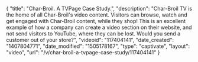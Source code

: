 {
    "title": "Char-Broil. A TVPage Case Study.",
    "description": "Char-Broil TV is the home of all Char-Broil's video content. Visitors can browse, watch and get engaged with Char-Broil content, while they shop! This is an excellent example of how a company can create a video section on their website, and not send visitors to YouTube, where they can be lost. Would you send a customer out of your store?",
    "videoid": "117404141",
    "date_created": "1407804771",
    "date_modified": "1505178167",
    "type": "captivate",
    "layout": "video",
    "url": "\/v\/char-broil-a-tvpage-case-study\/117404141"
}
